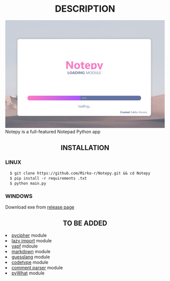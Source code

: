 <h1 align="center"> DESCRIPTION </h1>
<div align="center">
<img src="https://github.com/Mirko-r/Notepy/blob/main/notepy2-5.jpg" border-radius=25px>
  </div>
Notepy is a full-featured Notepad Python app

<h2 align="center">INSTALLATION</h2>
<h3>LINUX</h3>

```
  $ git clone https://github.com/Mirko-r/Notepy.git && cd Notepy
  $ pip install -r requirements .txt
  $ python main.py
```
<h3>WINDOWS</h3>

Download exe from <a href="https://github.com/Mirko-r/Notepy/releases/">release page</a>

<h2 align="center">TO BE ADDED</h2>
<li><a href="https://github.com/jameslyons/pycipher">pycipher</a> module</li>
<li><a href="https://github.com/mnmelo/lazy_import">lazy import</a> module</li>
<li><a href="https://github.com/google/yapf">yapf</a> mdoule</li>
<li><a href="https://github.com/Python-Markdown/markdown">markdown</a> module</li>
<li><a href="https://github.com/TrendingTechnology/guesslang">guesslang</a> module</li>
<li><a href="https://github.com/jdkato/codetype">codetype</a> module</li>
<li><a href="https://github.com/jeanralphaviles/comment_parser">comment parser</a> module</li>
<li><a href="https://github.com/TrendingTechnology/pyWhat">pyWhat</a> module</li>
